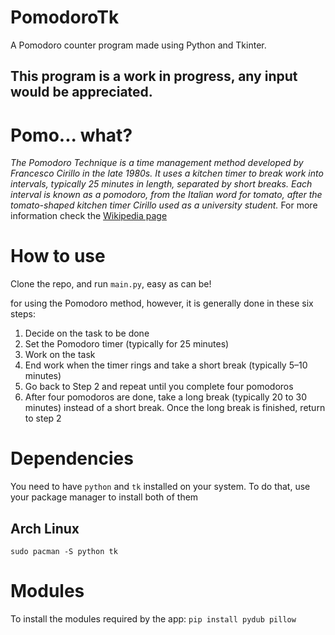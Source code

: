 # PomodoroTk
A Pomodoro counter program made using Python and Tkinter.

## This program is a work in progress, any input would be appreciated.

# Pomo... what?
*The Pomodoro Technique is a time management method developed by Francesco Cirillo in the late 1980s. It uses a kitchen timer to break work into intervals, typically 25 minutes in length, separated by short breaks. Each interval is known as a pomodoro, from the Italian word for tomato, after the tomato-shaped kitchen timer Cirillo used as a university student.*
For more information check the [Wikipedia page](https://en.m.wikipedia.org/wiki/Pomodoro_Technique)

# How to use
Clone the repo, and run `main.py`, easy as can be!

for using the Pomodoro method, however, it is generally done in these six steps:

1. Decide on the task to be done
2. Set the Pomodoro timer (typically for 25 minutes)
3. Work on the task
4. End work when the timer rings and take a short break (typically 5–10 minutes)
5. Go back to Step 2 and repeat until you complete four pomodoros
6. After four pomodoros are done, take a long break (typically 20 to 30 minutes) instead of a short break. Once the long break is finished, return to step 2

# Dependencies
You need to have `python` and `tk` installed on your system. To do that, use your package manager to install both of them

## Arch Linux
```sudo pacman -S python tk```

# Modules
To install the modules required by the app:
```pip install pydub pillow```